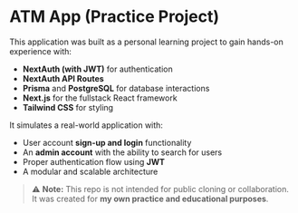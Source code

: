 # ATM App (Practice Project)

This application was built as a personal learning project to gain hands-on experience with:

- **NextAuth (with JWT)** for authentication
- **NextAuth API Routes**
- **Prisma** and **PostgreSQL** for database interactions
- **Next.js** for the fullstack React framework
- **Tailwind CSS** for styling

It simulates a real-world application with:

- User account **sign-up and login** functionality
- An **admin account** with the ability to search for users
- Proper authentication flow using **JWT**
- A modular and scalable architecture

> ⚠️ **Note:** This repo is not intended for public cloning or collaboration. It was created for **my own practice and educational purposes**.
